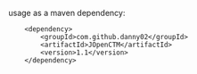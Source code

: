 usage as a maven dependency:

        <dependency>
            <groupId>com.github.danny02</groupId>
            <artifactId>JOpenCTM</artifactId>
            <version>1.1</version>
        </dependency>
